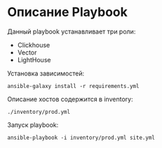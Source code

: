 # Описание Playbook

Данный playbook устанавливает три роли:
- Clickhouse
- Vector
- LightHouse

Установка зависимостей:

```
ansible-galaxy install -r requirements.yml
```

Описание хостов содержится в inventory:

```
./inventory/prod.yml
```

Запуск playbook:

```
ansible-playbook -i inventory/prod.yml site.yml
```